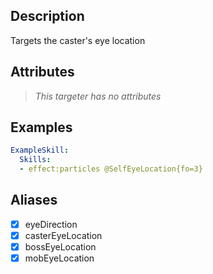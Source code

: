 ## Description
Targets the caster's eye location


## Attributes
>*This targeter has no attributes*


## Examples
```yaml
ExampleSkill:
  Skills:
  - effect:particles @SelfEyeLocation{fo=3}
```


## Aliases
- [x] eyeDirection
- [x] casterEyeLocation
- [x] bossEyeLocation
- [x] mobEyeLocation